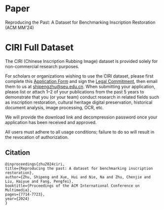 # Paper
Reproducing the Past: A Dataset for Benchmarking Inscription Restoration (ACM MM'24)


# CIRI Full Dataset
The CIRI (Chinese Inscription Rubbing Image) dataset is provided solely for non-commercial research purposes.

For scholars or organizations wishing to use the CIRI dataset, please first complete this [Application Form](./applicationdoc/ApplicationFormforCIRI.docx) and sign the [Legal Commitment](./applicationdoc/LegalCommitment.docx), then email them to us at [shipengzhu@seu.edu.cn](shipengzhu@seu.edu.cn). When submitting your application, please list or attach 1–2 of your publications from the past 5 years to demonstrate that you (or your team) conduct research in related fields such as inscription restoration, cultural heritage digital preservation, historical document analysis, image processing, OCR, etc.

We will provide the download link and decompression password once your application has been received and approved.

All users must adhere to all usage conditions; failure to do so will result in the revocation of authorization.




## Citation

  ```
@inproceedings{zhu2024ciri,
  title={Reproducing the past: A dataset for benchmarking inscription restoration},
  author={Zhu, Shipeng and Xue, Hui and Nie, Na and Zhu, Chenjie and  Liu, Haiyue and Fang, Pengfei},
  booktitle={Proceedings of the ACM International Conference on Multimedia},
  pages={7714-7723},
  year={2024}
}
  ```
